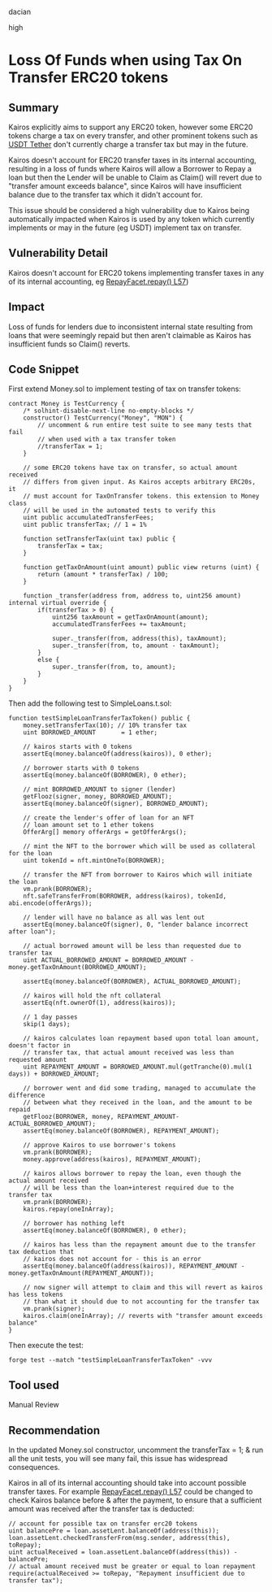 dacian

high

# Loss Of Funds when using Tax On Transfer ERC20 tokens

## Summary
Kairos explicitly aims to support any ERC20 token, however some ERC20 tokens charge a tax on every transfer, and other prominent tokens such as [USDT Tether](https://etherscan.io/token/0xdac17f958d2ee523a2206206994597c13d831ec7#code) don't currently charge a transfer tax but may in the future.

Kairos doesn't account for ERC20 transfer taxes in its internal accounting, resulting in a loss of funds where Kairos will allow a Borrower to Repay a loan but then the Lender will be unable to Claim as Claim() will revert due to "transfer amount exceeds balance", since Kairos will have insufficient balance due to the transfer tax which it didn't account for.

This issue should be considered a high vulnerability due to Kairos being automatically impacted when Kairos is used by any token which currently implements or may in the future (eg USDT) implement tax on transfer.

## Vulnerability Detail
Kairos doesn't account for ERC20 tokens implementing transfer taxes in any of its internal accounting, eg [RepayFacet.repay() L57](https://github.com/sherlock-audit/2023-02-kairos/blob/main/kairos-contracts/src/RepayFacet.sol#L57))

## Impact
Loss of funds for lenders due to inconsistent internal state resulting from loans that were seemingly repaid but then aren't claimable as Kairos has insufficient funds so Claim() reverts.

## Code Snippet
First extend Money.sol to implement testing of tax on transfer tokens:

```solidity
contract Money is TestCurrency {
    /* solhint-disable-next-line no-empty-blocks */
    constructor() TestCurrency("Money", "MON") {
        // uncomment & run entire test suite to see many tests that fail
        // when used with a tax transfer token
        //transferTax = 1; 
    }

    // some ERC20 tokens have tax on transfer, so actual amount received
    // differs from given input. As Kairos accepts arbitrary ERC20s, it 
    // must account for TaxOnTransfer tokens. this extension to Money class 
    // will be used in the automated tests to verify this
    uint public accumulatedTransferFees;
    uint public transferTax; // 1 = 1%

    function setTransferTax(uint tax) public {
        transferTax = tax;
    }

    function getTaxOnAmount(uint amount) public view returns (uint) {
        return (amount * transferTax) / 100;
    }

    function _transfer(address from, address to, uint256 amount) internal virtual override {
        if(transferTax > 0) {
            uint256 taxAmount = getTaxOnAmount(amount);
            accumulatedTransferFees += taxAmount;
            
            super._transfer(from, address(this), taxAmount);
            super._transfer(from, to, amount - taxAmount);
        }
        else {
            super._transfer(from, to, amount);
        }
    }
}
```

Then add the following test to SimpleLoans.t.sol:

```solidity
function testSimpleLoanTransferTaxToken() public {
    money.setTransferTax(10); // 10% transfer tax
    uint BORROWED_AMOUNT       = 1 ether;

    // kairos starts with 0 tokens
    assertEq(money.balanceOf(address(kairos)), 0 ether);

    // borrower starts with 0 tokens
    assertEq(money.balanceOf(BORROWER), 0 ether);

    // mint BORROWED_AMOUNT to signer (lender)   
    getFlooz(signer, money, BORROWED_AMOUNT);
    assertEq(money.balanceOf(signer), BORROWED_AMOUNT);

    // create the lender's offer of loan for an NFT
    // loan amount set to 1 ether tokens
    OfferArg[] memory offerArgs = getOfferArgs();

    // mint the NFT to the borrower which will be used as collateral for the loan
    uint tokenId = nft.mintOneTo(BORROWER);

    // transfer the NFT from borrower to Kairos which will initiate the loan
    vm.prank(BORROWER);
    nft.safeTransferFrom(BORROWER, address(kairos), tokenId, abi.encode(offerArgs));

    // lender will have no balance as all was lent out
    assertEq(money.balanceOf(signer), 0, "lender balance incorrect after loan");

    // actual borrowed amount will be less than requested due to transfer tax
    uint ACTUAL_BORROWED_AMOUNT = BORROWED_AMOUNT - money.getTaxOnAmount(BORROWED_AMOUNT);

    assertEq(money.balanceOf(BORROWER), ACTUAL_BORROWED_AMOUNT);

    // kairos will hold the nft collateral                        
    assertEq(nft.ownerOf(1), address(kairos));

    // 1 day passes
    skip(1 days);

    // kairos calculates loan repayment based upon total loan amount, doesn't factor in
    // transfer tax, that actual amount received was less than requested amount
    uint REPAYMENT_AMOUNT = BORROWED_AMOUNT.mul(getTranche(0).mul(1 days)) + BORROWED_AMOUNT;

    // borrower went and did some trading, managed to accumulate the difference
    // between what they received in the loan, and the amount to be repaid
    getFlooz(BORROWER, money, REPAYMENT_AMOUNT-ACTUAL_BORROWED_AMOUNT);
    assertEq(money.balanceOf(BORROWER), REPAYMENT_AMOUNT);

    // approve Kairos to use borrower's tokens
    vm.prank(BORROWER);
    money.approve(address(kairos), REPAYMENT_AMOUNT);

    // kairos allows borrower to repay the loan, even though the actual amount received
    // will be less than the loan+interest required due to the transfer tax
    vm.prank(BORROWER);
    kairos.repay(oneInArray);

    // borrower has nothing left
    assertEq(money.balanceOf(BORROWER), 0 ether);

    // kairos has less than the repayment amount due to the transfer tax deduction that
    // kairos does not account for - this is an error
    assertEq(money.balanceOf(address(kairos)), REPAYMENT_AMOUNT - money.getTaxOnAmount(REPAYMENT_AMOUNT));

    // now signer will attempt to claim and this will revert as kairos has less tokens
    // than what it should due to not accounting for the transfer tax
    vm.prank(signer);
    kairos.claim(oneInArray); // reverts with "transfer amount exceeds balance"
}
```

Then execute the test:

```solidity
forge test --match "testSimpleLoanTransferTaxToken" -vvv
```

## Tool used

Manual Review

## Recommendation
In the updated Money.sol constructor, uncomment the transferTax = 1; & run all the unit tests, you will see many fail, this issue has widespread consequences.

Kairos in all of its internal accounting should take into account possible transfer taxes. For example [RepayFacet.repay() L57](https://github.com/sherlock-audit/2023-02-kairos/blob/main/kairos-contracts/src/RepayFacet.sol#L57) could be changed to check Kairos balance before & after the payment, to ensure that a sufficient amount was received after the transfer tax is deducted:

```solidity
// account for possible tax on transfer erc20 tokens
uint balancePre = loan.assetLent.balanceOf(address(this));
loan.assetLent.checkedTransferFrom(msg.sender, address(this), toRepay);
uint actualReceived = loan.assetLent.balanceOf(address(this)) - balancePre;
// actual amount received must be greater or equal to loan repayment
require(actualReceived >= toRepay, "Repayment insufficient due to transfer tax");
```

